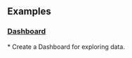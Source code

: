 ## Examples

<!-- <h3 stlye="padding-top:0;">IFTTT Integration</h3>
*  Integrate with the online universe via IFTTT. - [[Example](ifttt.md)] -->

<h3 stlye="padding-top:0;"><a href="dash-create">Dashboard</a></h3>
*  Create a Dashboard for exploring data.